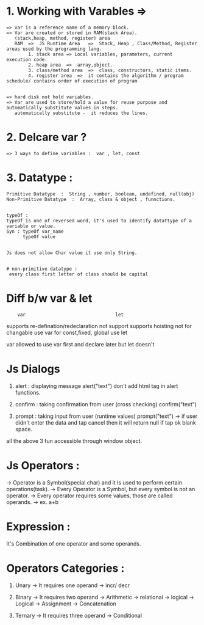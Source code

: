 # 1. Working with Varables  =>  

    => var is a reference name of a memory block.
    => Var are created or stored in RAM(stack Area).     
       (stack,heap, method, register) area
       RAM  =>  JS Runtime Area   =>  Stack, Heap , Class/Method, Register areas used by the programming lang.
            1. stack area => Local variables, parameters, current execution code.
            2. heap area  =>  array,object.
            3. class/method area  =>  class, constructors, static items.
            4. register area  =>  it contains the algorithm / program schedule/ contains order of execution of program


    => hard disk not hold variables.
    => Var are used to store/hold a value for reuse purpose and automatically substitute values in steps.
       automatically substitute -  it reduces the lines.

    

# 2. Delcare var ?

    => 3 ways to define variables :  var , let, const








# 3. Datatype : 
    Primitive Datatype  :  String , number, boolean, undefined, null(obj)
    Non-Primitive Datatype  :  Array, class & object , funnctions.


    typeOf : 
    typeOf is one of reversed word, it's used to identify datattype of a variable or value.
    Syn : typeOf var_name
          typeOf value    


    Js does not allow Char value it use only String.


    # non-primitive datatype :
     every class first letter of class should be capital




# Diff b/w var & let

        var                                 let
supports re-defination/redeclaration     not support
supports hoisting                                   not
for changable use var                   for const,fixed, global use let



var allowed to use var first and declare later but let doesn't





# Js Dialogs       

1. alert :
displaying message
alert("text")
don't add html tag in alert functions.


2. confirm :
taking  confirmation from user (cross checking)
confirm("text")

3. prompt : 
taking input from user (runtime values)
prompt("text")
-> if user didn't enter the data and tap cancel then it will return null if tap ok blank space.

all the above 3 fun accessible through window object.






# Js Operators :

-> Operator is a Symbol(special char) and it is used to perform certain operations(task).
-> Every Operator is a Symbol, but every symbol is not an operator.
-> Every operator requires some values, those are called operands.
-> ex. a+b

# Expression  :  
It's Combination of one operator and some operands.




# Operators Categories :

1. Unary   -> It requires one operand  -> incr/ decr

2. Binary   -> It requires two operand 
                -> Arithmetic
                -> relational
                -> logical
                -> Logical
                -> Assignment
                -> Concatenation

3. Ternary   -> It requires three operand   -> Conditional